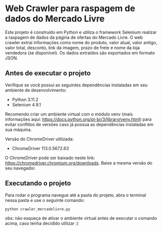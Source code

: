 # Web Crawler para raspagem de dados do Mercado Livre
Este projeto é construído em Python e utiliza o framework Selenium realizar a raspagem de dados da página de ofertas do Mercado Livre. O web crawler extrai informações como nome do produto, valor atual, valor antigo, valor total, desconto, link da imagem, prazo de frete e nome da loja vendedora (se disponível). Os dados extraídos são exportados em formato JSON.

## Antes de executar o projeto
Verifique se você possui as seguintes dependências instaladas em seu ambiente de desenvolvimento:
- Python 3.11.2
- Selenium 4.9.1

Recomendo criar um ambiente virtual com o módulo venv (mais informações aqui: https://docs.python.org/pt-br/3/library/venv.html) para evitar conflitos de versões caso já possua as dependências instaladas em sua máquina.
 
Versão do ChromeDriver utilizada:
- ChromeDriver 113.0.5672.63

O ChromeDriver pode ser baixado neste link:
https://chromedriver.chromium.org/downloads.
Baixe a mesma versão do seu navegador.

## Executando o projeto
Para rodar o programa navegue até a pasta do projeto, abra o terminal nessa pasta e use o seguinte comando:
  
    python crawler_mercadolivre.py
 obs: não esqueça de ativar o ambiente virtual antes de executar o comando acima, caso tenha decidido utilizar :)

